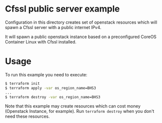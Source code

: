 Cfssl public server example
==========

Configuration in this directory creates set of openstack resources which will spawn a Cfssl server with a public internet IPv4.

It will spawn a public openstack instance based on a preconfigured CoreOS Container Linux with Cfssl installed.

Usage
=====

To run this example you need to execute:

```bash
$ terraform init
$ terraform apply -var os_region_name=BHS3
...
$ terraform destroy -var os_region_name=BHS3
```

Note that this example may create resources which can cost money (Openstack Instance, for example). Run `terraform destroy` when you don't need these resources.
